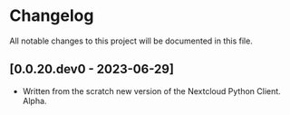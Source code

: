 # Changelog

All notable changes to this project will be documented in this file.

## [0.0.20.dev0 - 2023-06-29]

- Written from the scratch new version of the Nextcloud Python Client. Alpha.
